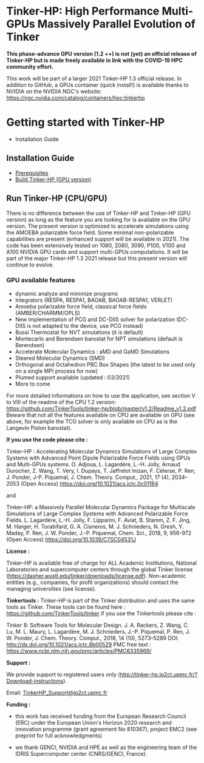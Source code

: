 Tinker-HP: High Performance Multi-GPUs Massively Parallel Evolution of Tinker
==================================================================


<b>This phase-advance GPU version (1.2 ++) is not (yet) an official release of Tinker-HP but is made freely available in link with the COVID-19 HPC community effort.</b>

This work will be part of a larger 2021 Tinker-HP 1.3 official release.
In addition to GitHub, a GPUs container (quick install!) is available thanks to NVIDIA on the NVIDIA NGC's website: https://ngc.nvidia.com/catalog/containers/hpc:tinkerhp

# Getting started with Tinker-HP
   - Installation Guide

## Installation Guide
   -  [Prerequisites](Prerequisites.md)
   -  [Build Tinker-HP (GPU version)](build.md)

## Run Tinker-HP (CPU/GPU)
There is no difference between the use of Tinker-HP and Tinker-HP (GPU version) as long as the feature you are looking for is available on the GPU version. The present version is optimized to accelerate simulations using the AMOEBA polarizable force field. Some minimal non-polarizable capabilities are present (enhanced support will be available in 2021). The code has been extensively tested on 1080, 2080, 3090, P100, V100 and A100 NVIDIA GPU cards and support multi-GPUs computations. It will be part of the major Tinker-HP 1.3 2021 release but this present version will continue to evolve. 

### GPU available features
   - dynamic analyze and minimize programs
   - Integrators (RESPA, RESPA1, BAOAB, BAOAB-RESPA1, VERLET)
   - Amoeba polarizable force field, classical force fields (AMBER/CHARMM/OPLS)
   - New implementation of PCG and DC-DIIS solver for polarization (DC-DIIS is not adapted to the device, use PCG instead)
   - Bussi Thermostat for NVT simulations  (it is default)
   - Montecarlo and Berendsen barostat for NPT simulations (default is Berendsen)
   - Accelerate Molecular Dynamics : aMD and GaMD Simulations
   - Steered Molecular Dynamics (SMD)
   - Orthogonal and Octahedron PBC Box Shapes (the latest to be used only on a single MPI process for now)
   - Plumed support available (updated : 03/2021)
   - More to come

   For more detailed informations on how to use the application, see section V to VIII of the readme of the CPU 1.2 version: https://github.com/TinkerTools/tinker-hp/blob/master/v1.2/Readme_v1.2.pdf
   Beware that not all the features available on CPU are available on GPU (see above, for example the TCG solver is only available on CPU as is the Langevin Piston barostat).
   
   <B>If you use the code please cite :</B>
   
   Tinker-HP : Accelerating Molecular Dynamics Simulations of Large Complex Systems with Advanced Point Dipole Polarizable Force Fields using GPUs and Multi-GPUs systems.
O. Adjoua,  L. Lagardère, L.-H. Jolly, Arnaud Durocher, Z. Wang, T. Very, I. Dupays, T. Jaffrelot Inizan, F. Célerse, P. Ren, J. Ponder, J-P. Piquemal, J. Chem. Theory. Comput., 2021, 17 (4), 2034–2053 (Open Access) https://doi.org/10.1021/acs.jctc.0c01164
   
   and 
   
Tinker-HP: a Massively Parallel Molecular Dynamics Package for Multiscale Simulations of Large Complex Systems with Advanced Polarizable Force Fields.
L. Lagardère, L.-H. Jolly, F. Lipparini, F. Aviat, B. Stamm, Z. F. Jing, M. Harger, H. Torabifard, G. A. Cisneros, M. J. Schnieders, N. Gresh, Y. Maday, P. Ren, J. W. Ponder, J.-P. Piquemal, Chem. Sci., 2018, 9, 956-972 (Open Access) https://doi.org/10.1039/C7SC04531J

<B>License :</B> 

Tinker-HP is available free of charge for ALL Academic Institutions, National Laboratories and supercomputer centers through the global Tinker license (https://dasher.wustl.edu/tinker/downloads/license.pdf). Non-academic entities (e.g., companies, for profit organizations) should contact the managing universities (see license).

<B>Tinkertools :</B> Tinker-HP is part of the Tinker distribution and uses the same tools as Tinker. These tools can be found here : https://github.com/TinkerTools/tinker if you use the Tinkertools please cite :

Tinker 8: Software Tools for Molecular Design. J. A. Rackers, Z. Wang, C. Lu, M. L. Maury, L. Lagardère, M. J. Schnieders, J.-P. Piquemal, P. Ren, J. W. Ponder, J. Chem. Theory. Comput., 2018, 14 (10), 5273–5289 DOI: http://dx.doi.org/10.1021/acs.jctc.8b00529 PMC free text : https://www.ncbi.nlm.nih.gov/pmc/articles/PMC6335969/

<B>Support :</B>

We provide support to registered users only (http://tinker-hp.ip2ct.upmc.fr/?Download-instructions).

Email: TinkerHP_Support@ip2ct.upmc.fr

<B>Funding :</B> 
- this work has received funding from the European Research Council (ERC) under the European Union's Horizon 2020 research and innovation programme (grant agreement No 810367), project EMC2 (see preprint for full acknowledgments)

- we thank GENCI, NVIDIA and HPE as well as the engineering team of the IDRIS Supercomputer center (CNRS/GENCI, France). 
